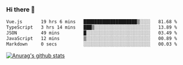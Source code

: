 ### Hi there 👋



<!--
**webB1an/webB1an** is a ✨ _special_ ✨ repository because its `README.md` (this file) appears on your GitHub profile.

Here are some ideas to get you started:

- 🔭 I’m currently working on ...
- 🌱 I’m currently learning ...
- 👯 I’m looking to collaborate on ...
- 🤔 I’m looking for help with ...
- 💬 Ask me about ...
- 📫 How to reach me: ...
- 😄 Pronouns: ...
- ⚡ Fun fact: ...
-->

<!--START_SECTION:waka-->

```txt
Vue.js       19 hrs 6 mins   ████████████████████▒░░░░   81.68 %
TypeScript   3 hrs 14 mins   ███▒░░░░░░░░░░░░░░░░░░░░░   13.89 %
JSON         49 mins         █░░░░░░░░░░░░░░░░░░░░░░░░   03.49 %
JavaScript   12 mins         ▒░░░░░░░░░░░░░░░░░░░░░░░░   00.89 %
Markdown     0 secs          ░░░░░░░░░░░░░░░░░░░░░░░░░   00.03 %
```

<!--END_SECTION:waka-->


[![Anurag's github stats](https://github-readme-stats.vercel.app/api?username=webB1an&show_icons=true&theme=radical)](https://github.com/anuraghazra/github-readme-stats)

